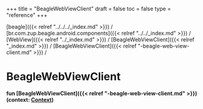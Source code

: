 +++
title = "BeagleWebViewClient"
draft = false
toc = false
type = "reference"
+++

[beagle]({{< relref "../../../_index.md" >}}) / [br.com.zup.beagle.android.components]({{< relref "../../_index.md" >}}) / [WebView]({{< relref "../_index.md" >}}) / [BeagleWebViewClient]({{< relref "_index.md" >}}) / [BeagleWebViewClient]({{< relref "-beagle-web-view-client.md" >}}) / 



# BeagleWebViewClient  
  
<b><b>fun [BeagleWebViewClient]({{< relref "-beagle-web-view-client.md" >}})(context: [Context](https://developer.android.com/reference/kotlin/android/content/Context.html))</b></b>  



